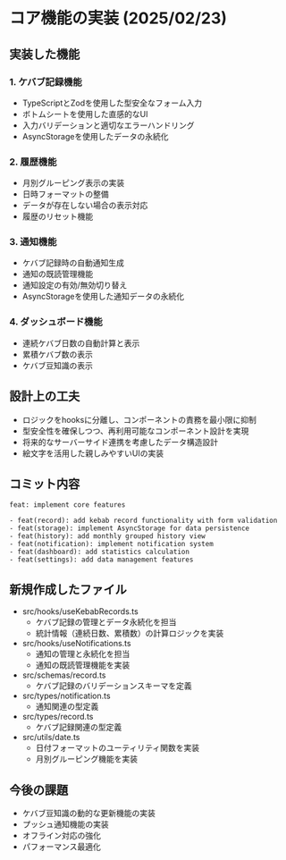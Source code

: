 # コア機能の実装 (2025/02/23)

## 実装した機能

### 1. ケバブ記録機能
- TypeScriptとZodを使用した型安全なフォーム入力
- ボトムシートを使用した直感的なUI
- 入力バリデーションと適切なエラーハンドリング
- AsyncStorageを使用したデータの永続化

### 2. 履歴機能
- 月別グルーピング表示の実装
- 日時フォーマットの整備
- データが存在しない場合の表示対応
- 履歴のリセット機能

### 3. 通知機能
- ケバブ記録時の自動通知生成
- 通知の既読管理機能
- 通知設定の有効/無効切り替え
- AsyncStorageを使用した通知データの永続化

### 4. ダッシュボード機能
- 連続ケバブ日数の自動計算と表示
- 累積ケバブ数の表示
- ケバブ豆知識の表示

## 設計上の工夫
- ロジックをhooksに分離し、コンポーネントの責務を最小限に抑制
- 型安全性を確保しつつ、再利用可能なコンポーネント設計を実現
- 将来的なサーバーサイド連携を考慮したデータ構造設計
- 絵文字を活用した親しみやすいUIの実装

## コミット内容
```
feat: implement core features

- feat(record): add kebab record functionality with form validation
- feat(storage): implement AsyncStorage for data persistence
- feat(history): add monthly grouped history view
- feat(notification): implement notification system
- feat(dashboard): add statistics calculation
- feat(settings): add data management features
```

## 新規作成したファイル
- src/hooks/useKebabRecords.ts
  - ケバブ記録の管理とデータ永続化を担当
  - 統計情報（連続日数、累積数）の計算ロジックを実装
- src/hooks/useNotifications.ts
  - 通知の管理と永続化を担当
  - 通知の既読管理機能を実装
- src/schemas/record.ts
  - ケバブ記録のバリデーションスキーマを定義
- src/types/notification.ts
  - 通知関連の型定義
- src/types/record.ts
  - ケバブ記録関連の型定義
- src/utils/date.ts
  - 日付フォーマットのユーティリティ関数を実装
  - 月別グルーピング機能を実装

## 今後の課題
- ケバブ豆知識の動的な更新機能の実装
- プッシュ通知機能の実装
- オフライン対応の強化
- パフォーマンス最適化
